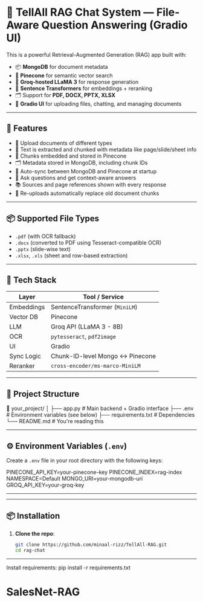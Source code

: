 # 🧠 TellAll RAG Chat System — File-Aware Question Answering (Gradio UI)

This is a powerful Retrieval-Augmented Generation (RAG) app built with:
- 📦 **MongoDB** for document metadata
- 🌲 **Pinecone** for semantic vector search
- 🤖 **Groq-hosted LLaMA 3** for response generation
- 🧠 **Sentence Transformers** for embeddings + reranking
- 🗂️ Support for **PDF, DOCX, PPTX, XLSX**
- 💬 **Gradio UI** for uploading files, chatting, and managing documents

---

## 🚀 Features

- 📁 Upload documents of different types
- 📄 Text is extracted and chunked with metadata like page/slide/sheet info
- 🧠 Chunks embedded and stored in Pinecone
- 🗂️ Metadata stored in MongoDB, including chunk IDs
- 🔁 Auto-sync between MongoDB and Pinecone at startup
- 💬 Ask questions and get context-aware answers
- 📚 Sources and page references shown with every response
- 🧹 Re-uploads automatically replace old document chunks

---

## 📦 Supported File Types

- `.pdf` (with OCR fallback)
- `.docx` (converted to PDF using Tesseract-compatible OCR)
- `.pptx` (slide-wise text)
- `.xlsx`, `.xls` (sheet and row-based extraction)

---

## 🧰 Tech Stack

| Layer       | Tool / Service                  |
|-------------|----------------------------------|
| Embeddings  | SentenceTransformer (`MiniLM`)   |
| Vector DB   | Pinecone                         |
| LLM         | Groq API (LLaMA 3 - 8B)          |
| OCR         | `pytesseract`, `pdf2image`       |
| UI          | Gradio                           |
| Sync Logic  | Chunk-ID-level Mongo ↔ Pinecone  |
| Reranker    | `cross-encoder/ms-marco-MiniLM`  |

---

## 📂 Project Structure
📁 your_project/
│
├── app.py # Main backend + Gradio interface
├── .env # Environment variables (see below)
├── requirements.txt # Dependencies
└── README.md # You're reading this



---

## ⚙️ Environment Variables (`.env`)

Create a `.env` file in your root directory with the following keys:

PINECONE_API_KEY=your-pinecone-key
PINECONE_INDEX=rag-index
NAMESPACE=Default
MONGO_URI=your-mongodb-uri
GROQ_API_KEY=your-groq-key

-----

---

## 📦 Installation
1. **Clone the repo**:
   ```bash
   git clone https://github.com/minaal-rizz/TellAll-RAG.git
   cd rag-chat
----
Install requirements:
pip install -r requirements.txt
# SalesNet-RAG




